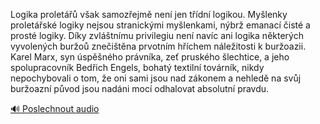 
Logika proletářů však samozřejmě není jen třídní logikou. Myšlenky proletářské logiky nejsou stranickými myšlenkami, nýbrž emanací čisté a prosté logiky. Díky zvláštnímu privilegiu není navíc ani logika některých vyvolených buržoů znečištěna prvotním hříchem náležitosti k buržoazii. Karel Marx, syn úspěšného právníka, zeť pruského šlechtice, a jeho spolupracovník Bedřich Engels, bohatý textilní továrník, nikdy nepochybovali o tom, že oni sami jsou nad zákonem a nehledě na svůj buržoazní původ jsou nadáni mocí odhalovat absolutní pravdu.

[🔊 Poslechnout audio](/data/7-paragraphs/audio/chapter_24/para_006-Logika-prolet-vak-samozejm-nen-jen-tdn-l.mp3)
